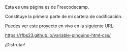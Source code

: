 Esta es una página es de Freecodecamp.

Constituye la primera parte de mi cartera de codificación.

Puedes ver este proyecto en vivo en la siguiente URL:

https://rfbs23.github.io/variable-pinguino-html-css/

¡Disfrutar!
